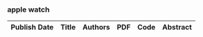 
### apple watch
|Publish Date|Title|Authors|PDF|Code|Abstract|
| :---: | :---: | :---: | :---: | :---: | :---: |
